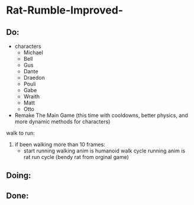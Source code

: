 # Rat-Rumble-Improved-

## Do:
- characters
    - Michael
    - Bell
    - Gus
    - Dante
    - Draedon
    - Pouli
    - Gabe
    - Wraith
    - Matt
    - Otto
- Remake The Main Game (this time with cooldowns, better physics, and more dynamic methods for characters)

walk to run:

1. if been walking more than 10 frames:
    - start running
walking anim is humanoid walk cycle
running anim is rat run cycle (bendy rat from orginal game)


## Doing:

## Done: